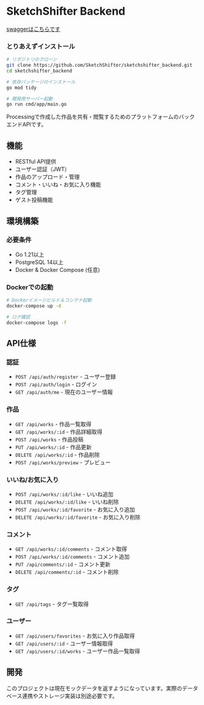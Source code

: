 # SketchShifter Backend

[swaggerはこちらです](https://mmm-tapj.vercel.app/)


### とりあえずインストール

```bash
# リポジトリのクローン
git clone https://github.com/SketchShifter/sketchshifter_backend.git
cd sketchshifter_backend

# 依存パッケージのインストール
go mod tidy

# 開発用サーバー起動
go run cmd/app/main.go
```

Processingで作成した作品を共有・閲覧するためのプラットフォームのバックエンドAPIです。

## 機能

- RESTful API提供
- ユーザー認証（JWT）
- 作品のアップロード・管理
- コメント・いいね・お気に入り機能
- タグ管理
- ゲスト投稿機能

## 環境構築

### 必要条件

- Go 1.21以上
- PostgreSQL 14以上
- Docker & Docker Compose (任意)


### Dockerでの起動

```bash
# Dockerイメージビルド＆コンテナ起動
docker-compose up -d

# ログ確認
docker-compose logs -f
```

## API仕様

### 認証

- `POST /api/auth/register` - ユーザー登録
- `POST /api/auth/login` - ログイン
- `GET /api/auth/me` - 現在のユーザー情報

### 作品

- `GET /api/works` - 作品一覧取得
- `GET /api/works/:id` - 作品詳細取得
- `POST /api/works` - 作品投稿
- `PUT /api/works/:id` - 作品更新
- `DELETE /api/works/:id` - 作品削除
- `POST /api/works/preview` - プレビュー

### いいね/お気に入り

- `POST /api/works/:id/like` - いいね追加
- `DELETE /api/works/:id/like` - いいね削除
- `POST /api/works/:id/favorite` - お気に入り追加
- `DELETE /api/works/:id/favorite` - お気に入り削除

### コメント

- `GET /api/works/:id/comments` - コメント取得
- `POST /api/works/:id/comments` - コメント追加
- `PUT /api/comments/:id` - コメント更新
- `DELETE /api/comments/:id` - コメント削除

### タグ

- `GET /api/tags` - タグ一覧取得

### ユーザー

- `GET /api/users/favorites` - お気に入り作品取得
- `GET /api/users/:id` - ユーザー情報取得
- `GET /api/users/:id/works` - ユーザー作品一覧取得

## 開発

このプロジェクトは現在モックデータを返すようになっています。実際のデータベース連携やストレージ実装は別途必要です。
